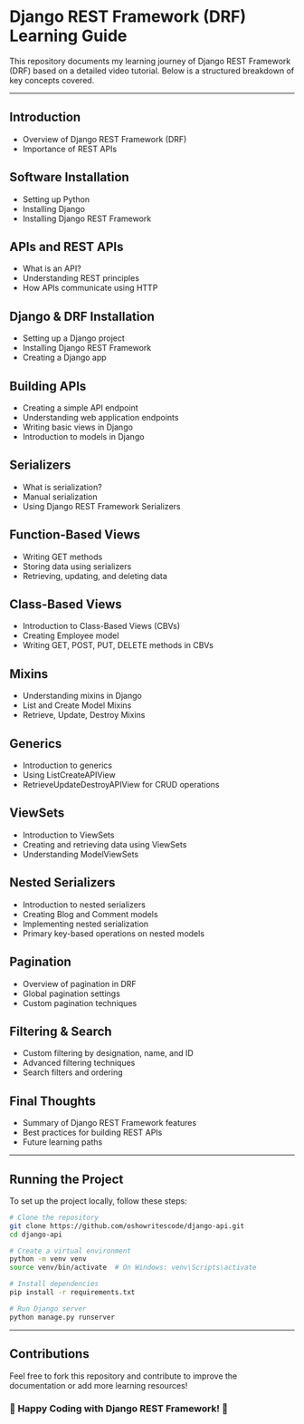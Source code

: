 # Django REST Framework (DRF) Learning Guide

This repository documents my learning journey of Django REST Framework (DRF) based on a detailed video tutorial. Below is a structured breakdown of key concepts covered.

---

## Introduction
- Overview of Django REST Framework (DRF)
- Importance of REST APIs

## Software Installation
- Setting up Python
- Installing Django
- Installing Django REST Framework

## APIs and REST APIs
- What is an API?
- Understanding REST principles
- How APIs communicate using HTTP

## Django & DRF Installation
- Setting up a Django project
- Installing Django REST Framework
- Creating a Django app

## Building APIs
- Creating a simple API endpoint
- Understanding web application endpoints
- Writing basic views in Django
- Introduction to models in Django

## Serializers
- What is serialization?
- Manual serialization
- Using Django REST Framework Serializers

## Function-Based Views
- Writing GET methods
- Storing data using serializers
- Retrieving, updating, and deleting data

## Class-Based Views
- Introduction to Class-Based Views (CBVs)
- Creating Employee model
- Writing GET, POST, PUT, DELETE methods in CBVs

## Mixins
- Understanding mixins in Django
- List and Create Model Mixins
- Retrieve, Update, Destroy Mixins

## Generics
- Introduction to generics
- Using ListCreateAPIView
- RetrieveUpdateDestroyAPIView for CRUD operations

## ViewSets
- Introduction to ViewSets
- Creating and retrieving data using ViewSets
- Understanding ModelViewSets

## Nested Serializers
- Introduction to nested serializers
- Creating Blog and Comment models
- Implementing nested serialization
- Primary key-based operations on nested models

## Pagination
- Overview of pagination in DRF
- Global pagination settings
- Custom pagination techniques

## Filtering & Search
- Custom filtering by designation, name, and ID
- Advanced filtering techniques
- Search filters and ordering

## Final Thoughts
- Summary of Django REST Framework features
- Best practices for building REST APIs
- Future learning paths

---

##  Running the Project
To set up the project locally, follow these steps:

```bash
# Clone the repository
git clone https://github.com/oshowritescode/django-api.git
cd django-api

# Create a virtual environment
python -m venv venv
source venv/bin/activate  # On Windows: venv\Scripts\activate

# Install dependencies
pip install -r requirements.txt

# Run Django server
python manage.py runserver
```

---

## Contributions
Feel free to fork this repository and contribute to improve the documentation or add more learning resources!




### 🚀 Happy Coding with Django REST Framework! 🎉

